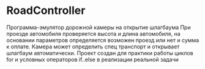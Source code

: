 # RoadController
Программа-эмулятор дорожной камеры на открытие шлагбаума
При проезде автомобиля проверяется высота и длина автомобиля, на основании параметров определяется возможен проезд или нет и сумма к оплате.
Камера может определить спец транспорт и открывает шлагбаум автоматически.
Проект создан для практики работы циклов for и условных операторов if..else в реализации реальной задачи
